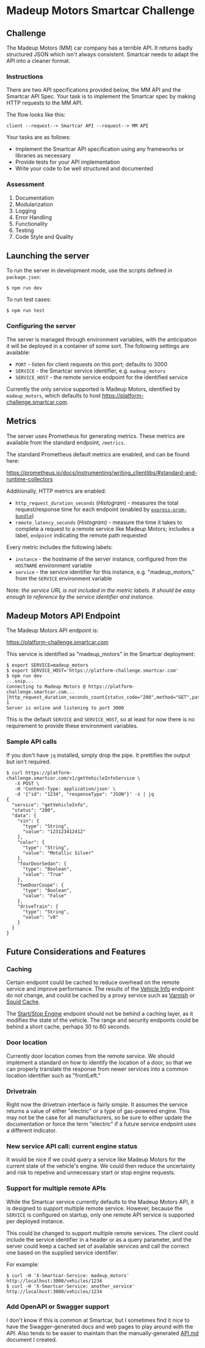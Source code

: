 # Madeup Motors Smartcar Challenge

## Challenge

The Madeup Motors (MM) car company has a terrible API. It returns badly
structured JSON which isn't always consistent. Smartcar needs to adapt the API
into a cleaner format.

### Instructions

There are two API specifications provided below, the MM API and the Smartcar API Spec.
Your task is to implement the Smartcar spec by making HTTP requests to the MM API.

The flow looks like this:

    client --request--> Smartcar API --request--> MM API

Your tasks are as follows:

* Implement the Smartcar API specification using any frameworks or libraries as necessary
* Provide tests for your API implementation
* Write your code to be well structured and documented

### Assessment

1. Documentation
2. Modularization
3. Logging
4. Error Handling
5. Functionality
6. Testing
7. Code Style and Quality

## Launching the server

To run the server in development mode, use the scripts defined in `package.json`:

    $ npm run dev

To run test cases:

    $ npm run test

### Configuring the server

The server is managed through environment variables, with the anticipation it
will be deployed in a container of some sort. The following settings are
available:

* `PORT` - listen for client requests on this port; defaults to 3000
* `SERVICE` - the Smartcar service identifier, e.g. `madeup_motors`
* `SERVICE_HOST` - the remote service endpoint for the identified service

Currently the only service supported is Madeup Motors, identified by
`madeup_motors`, which defaults to host https://platform-challenge.smartcar.com.

## Metrics

The server uses Prometheus for generating metrics. These metrics are available
from the standard endpoint, `/metrics`.

The standard Prometheus default metrics are enabled, and can be found here:

https://prometheus.io/docs/instrumenting/writing_clientlibs/#standard-and-runtime-collectors

Additionally, HTTP metrics are enabled:

* `http_request_duration_seconds` (_Histogram_) - measures the total request/response time for each endpoint
  (enabled by [`express-prom-bundle`](https://github.com/jochen-schweizer/express-prom-bundle))
* `remote_latency_seconds` (_Histogram_) - measure the time it takes to complete a request to a remote service like
  Madeup Motors; includes a label, `endpoint` indicating the remote path requested

Every metric includes the following labels:

* `instance` - the hostname of the server instance, configured from the `HOSTNAME` environment variable
* `service` - the service identifier for this instance, e.g. "madeup_motors," from the `SERVICE` environment variable

Note: _the service URL is not included in the metric labels. It should be easy
enough to reference by the service identifier and instance._

## Madeup Motors API Endpoint

The Madeup Motors API endpoint is:

https://platform-challenge.smartcar.com

This service is identified as "madeup_motors" in the Smartcar deployment:

    $ export SERVICE=madeup_motors
    $ export SERVICE_HOST='https://platform-challenge.smartcar.com'
    $ npm run dev
    ...snip...
    Connecting to Madeup Motors @ https://platform-challenge.smartcar.com...                                                                       │http_request_duration_seconds_count{status_code="200",method="GET",path="/vehicles/#val",instance="localhost",service="madeup_motors"} 1
    Server is online and listening to port 3000

This is the default `SERVICE` and `SERVICE_HOST`, so at least for now there is
no requirement to provide these environment variables.

### Sample API calls

If you don't have `jq` installed, simply drop the pipe. It prettifies the
output but isn't required.

    $ curl https://platform-challenge.smartcar.com/v1/getVehicleInfoService \
       -X POST \
       -H 'Content-Type: application/json' \
       -d '{"id": "1234", "responseType": "JSON"}' -s | jq
    {
      "service": "getVehicleInfo",
      "status": "200",
      "data": {
        "vin": {
          "type": "String",
          "value": "123123412412"
        },
        "color": {
          "type": "String",
          "value": "Metallic Silver"
        },
        "fourDoorSedan": {
          "type": "Boolean",
          "value": "True"
        },
        "twoDoorCoupe": {
          "type": "Boolean",
          "value": "False"
        },
        "driveTrain": {
          "type": "String",
          "value": "v8"
        }
      }
    }

## Future Considerations and Features

### Caching

Certain endpoint could be cached to reduce overhead on the remote service and
improve performance.  The results of the [Vehicle Info](API.md#Vehicle-Info) 
endpoint do not change, and could be cached by a proxy service such as 
[Varnish](https://varnish-cache.org/) or 
[Squid Cache](https://www.squid-cache.org/).

The [Start/Stop Engine](API.md#Start-Stop-Engine) endpoint should not be behind
a caching layer, as it modifies the state of the vehicle.  The range and 
security endpoints could be behind a short cache, perhaps 30 to 60 seconds.

### Door location

Currently door location comes from the remote service.  We should implement a
standard on how to identify the location of a door, so that we can properly 
translate the response from newer services into a common location identifier
such as "frontLeft."

### Drivetrain

Right now the drivetrain interface is fairly simple. It assumes the service
returns a value of either "electric" or a type of gas-powered engine. This may
not be the case for all manufacturers, so be sure to either update the
documentation or force the term "electric" if a future service endpoint uses a
different indicator.

### New service API call: current engine status

It would be nice if we could query a service like Madeup Motors for the current
state of the vehicle's engine.  We could then reduce the uncertainty and risk
to repetive and unnecessary start or stop engine requests.

### Support for multiple remote APIs

While the Smartcar service currently defaults to the Madeup Motors API, it is
designed to support multiple remote service. However, because the `SERVICE` is
configured on startup, only one remote API service is supported per deployed
instance.

This could be changed to support multiple remote services. The client could
include the service identifier in a header or as a query parameter, and the
server could keep a cached set of available services and call the correct one
based on the supplied service identifier.

For example:

    $ curl -H 'X-Smartcar-Service: madeup_motors' http://localhost:3000/vehicles/1234
    $ curl -H 'X-Smartcar-Service: another_service' http://localhost:3000/vehicles/1234

### Add OpenAPI or Swagger support

I don't know if this is common at Smartcar, but I sometimes find it nice to have
the Swagger-generated docs and web pages to play around with the API.  Also 
tends to be easier to maintain than the manually-generated [API.md](API.md) 
document I created.
